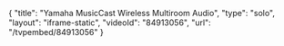 {
    "title": "Yamaha MusicCast Wireless Multiroom Audio",
    "type": "solo",
    "layout": "iframe-static",
    "videoId": "84913056",
    "url": "\/tvpembed\/84913056"
}